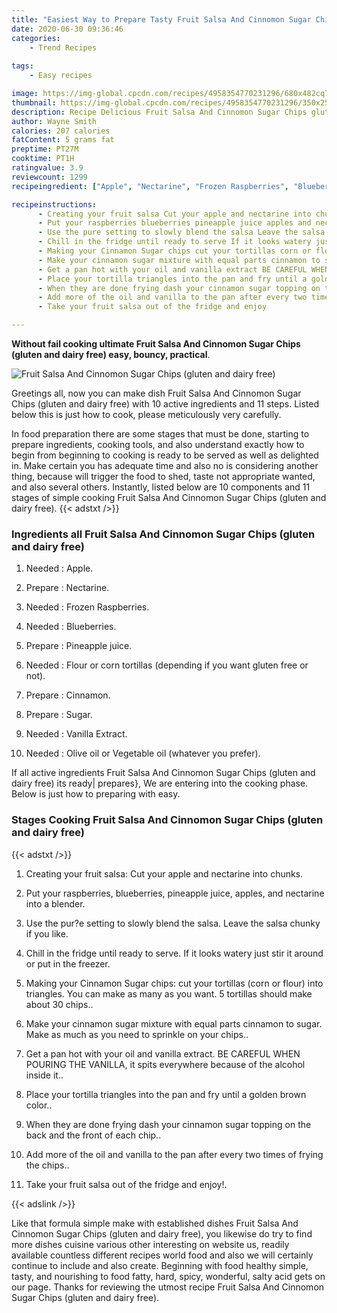 ```yaml
---
title: "Easiest Way to Prepare Tasty Fruit Salsa And Cinnomon Sugar Chips gluten and dairy free"
date: 2020-06-30 09:36:46
categories:
    - Trend Recipes
    
tags:
    - Easy recipes

image: https://img-global.cpcdn.com/recipes/4958354770231296/680x482cq70/fruit-salsa-and-cinnomon-sugar-chips-gluten-and-dairy-free-recipe-main-photo.jpg
thumbnail: https://img-global.cpcdn.com/recipes/4958354770231296/350x250cq70/fruit-salsa-and-cinnomon-sugar-chips-gluten-and-dairy-free-recipe-main-photo.jpg
description: Recipe Delicious Fruit Salsa And Cinnomon Sugar Chips gluten and dairy free with 10 ingredients and 11 stages of easy cooking.
author: Wayne Smith
calories: 207 calories
fatContent: 5 grams fat
preptime: PT27M
cooktime: PT1H
ratingvalue: 3.9
reviewcount: 1299
recipeingredient: ["Apple", "Nectarine", "Frozen Raspberries", "Blueberries", "Pineapple juice", "Flour or corn tortillas depending if you want gluten free or not", "Cinnamon", "Sugar", "Vanilla Extract", "Olive oil or Vegetable oil whatever you prefer"]

recipeinstructions: 
      - Creating your fruit salsa Cut your apple and nectarine into chunks 
      - Put your raspberries blueberries pineapple juice apples and nectarine into a blender 
      - Use the pure setting to slowly blend the salsa Leave the salsa chunky if you like 
      - Chill in the fridge until ready to serve If it looks watery just stir it around or put in the freezer 
      - Making your Cinnamon Sugar chips cut your tortillas corn or flour into triangles You can make as many as you want 5 tortillas should make about 30 chips 
      - Make your cinnamon sugar mixture with equal parts cinnamon to sugar Make as much as you need to sprinkle on your chips 
      - Get a pan hot with your oil and vanilla extract BE CAREFUL WHEN POURING THE VANILLA it spits everywhere because of the alcohol inside it 
      - Place your tortilla triangles into the pan and fry until a golden brown color 
      - When they are done frying dash your cinnamon sugar topping on the back and the front of each chip 
      - Add more of the oil and vanilla to the pan after every two times of frying the chips 
      - Take your fruit salsa out of the fridge and enjoy

---
```




**Without fail cooking ultimate Fruit Salsa And Cinnomon Sugar Chips (gluten and dairy free) easy, bouncy, practical**. 


![Fruit Salsa And Cinnomon Sugar Chips (gluten and dairy free)](https://img-global.cpcdn.com/recipes/4958354770231296/680x482cq70/fruit-salsa-and-cinnomon-sugar-chips-gluten-and-dairy-free-recipe-main-photo.jpg "Fruit Salsa And Cinnomon Sugar Chips (gluten and dairy free)")




Greetings all, now you can make dish Fruit Salsa And Cinnomon Sugar Chips (gluten and dairy free) with 10 active ingredients and 11 steps. Listed below this is just how to cook, please meticulously very carefully.

In food preparation there are some stages that must be done, starting to prepare ingredients, cooking tools, and also understand exactly how to begin from beginning to cooking is ready to be served as well as delighted in. Make certain you has adequate time and also no is considering another thing, because will trigger the food to shed, taste not appropriate wanted, and also several others. Instantly, listed below are 10 components and 11 stages of simple cooking Fruit Salsa And Cinnomon Sugar Chips (gluten and dairy free).
{{< adstxt />}}

### Ingredients all Fruit Salsa And Cinnomon Sugar Chips (gluten and dairy free)


1. Needed  : Apple.

1. Prepare  : Nectarine.

1. Needed  : Frozen Raspberries.

1. Needed  : Blueberries.

1. Prepare  : Pineapple juice.

1. Needed  : Flour or corn tortillas (depending if you want gluten free or not).

1. Prepare  : Cinnamon.

1. Prepare  : Sugar.

1. Needed  : Vanilla Extract.

1. Needed  : Olive oil or Vegetable oil (whatever you prefer).



If all active ingredients Fruit Salsa And Cinnomon Sugar Chips (gluten and dairy free) its ready| prepares}, We are entering into the cooking phase. Below is just how to preparing with easy.

### Stages Cooking Fruit Salsa And Cinnomon Sugar Chips (gluten and dairy free)

{{< adstxt />}}


1. Creating your fruit salsa: Cut your apple and nectarine into chunks.



1. Put your raspberries, blueberries, pineapple juice, apples, and nectarine into a blender.



1. Use the pur?e setting to slowly blend the salsa. Leave the salsa chunky if you like.



1. Chill in the fridge until ready to serve. If it looks watery just stir it around or put in the freezer.



1. Making your Cinnamon Sugar chips: cut your tortillas (corn or flour) into triangles. You can make as many as you want. 5 tortillas should make about 30 chips..



1. Make your cinnamon sugar mixture with equal parts cinnamon to sugar. Make as much as you need to sprinkle on your chips..



1. Get a pan hot with your oil and vanilla extract. BE CAREFUL WHEN POURING THE VANILLA, it spits everywhere because of the alcohol inside it..



1. Place your tortilla triangles into the pan and fry until a golden brown color..



1. When they are done frying dash your cinnamon sugar topping on the back and the front of each chip..



1. Add more of the oil and vanilla to the pan after every two times of frying the chips..



1. Take your fruit salsa out of the fridge and enjoy!.





{{< adslink />}}

Like that formula simple make with established dishes Fruit Salsa And Cinnomon Sugar Chips (gluten and dairy free), you likewise do try to find more dishes cuisine various other interesting on website us, readily available countless different recipes world food and also we will certainly continue to include and also create. Beginning with food healthy simple, tasty, and nourishing to food fatty, hard, spicy, wonderful, salty acid gets on our page. Thanks for reviewing the utmost recipe Fruit Salsa And Cinnomon Sugar Chips (gluten and dairy free).
